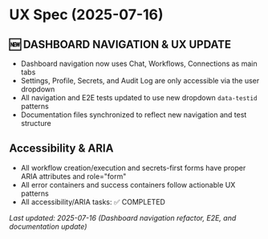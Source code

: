 # UX Spec (2025-07-16)

## 🆕 DASHBOARD NAVIGATION & UX UPDATE
- Dashboard navigation now uses Chat, Workflows, Connections as main tabs
- Settings, Profile, Secrets, and Audit Log are only accessible via the user dropdown
- All navigation and E2E tests updated to use new dropdown `data-testid` patterns
- Documentation files synchronized to reflect new navigation and test structure

## Accessibility & ARIA
- All workflow creation/execution and secrets-first forms have proper ARIA attributes and role="form"
- All error containers and success containers follow actionable UX patterns
- All accessibility/ARIA tasks: ✅ COMPLETED

_Last updated: 2025-07-16 (Dashboard navigation refactor, E2E, and documentation update)_ 